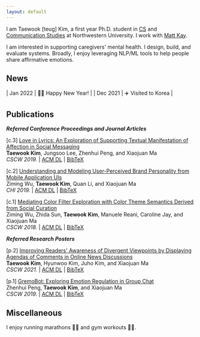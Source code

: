 ```yaml
---
layout: default
---
```


I am Taewook [teug] Kim, a first year Ph.D. student in <a href="https://www.mccormick.northwestern.edu/computer-science/" target="_blank">CS</a> and <a href="https://communication.northwestern.edu/" target="_blank">Communication Studies</a> at Northwestern University. I work with <a href="https://www.mjskay.com/" target="_blank">Matt Kay</a>.

I am interested in supporting caregivers' mental health. I design, build, and evaluate systems. Broadly, I enjoy leveraging NLP/ML tools to help people share affirmative emotions.


## News

| Jan 2022  |  🙌🏻 Happy New Year! |
| Dec 2021  |  ✈️ Visited to Korea |


## Publications

<b><i>Referred Conference Proceedings and Journal Articles</i></b>

[c.3] <a href="../assets/CSCW_Lily.pdf" target="_blank">Love in Lyrics: An Exploration of Supporting Textual Manifestation of Affection in Social Messaging</a><br>
<b>Taewook Kim</b>, Jungsoo Lee, Zhenhui Peng, and Xiaojuan Ma<br>
<i>CSCW 2019.</i> | <a href="https://doi.org/10.1145/3359181" target="_blank">ACM DL</a> | <a href="../assets/CSCW_Lily_BibTex.txt" target="_blank">BibTeX</a>

[c.2] <a href="../assets/CHI_UI.pdf" target="_blank">Understanding and Modeling User-Perceived Brand Personality from Mobile Application UIs</a><br>
Ziming Wu, <b>Taewook Kim</b>, Quan Li, and Xiaojuan Ma<br>
<i>CHI 2019.</i> | <a href="https://doi.org/10.1145/3290605.3300443" target="_blank">ACM DL</a> | <a href="../assets/CHI_UI_BibTex.txt" target="_blank">BibTeX</a>

[c.1] <a href="../assets/CSCW_IFIL.pdf" target="_blank">Mediating Color Filter Exploration with Color Theme Semantics Derived from Social Curation</a><br>
Ziming Wu, Zhida Sun, <b>Taewook Kim</b>, Manuele Reani, Caroline Jay, and Xiaojuan Ma<br>
<i>CSCW 2018.</i> | <a href="https://doi.org/10.1145/3274456" target="_blank">ACM DL</a> | <a href="../assets/CSCW_IFIL_BibTex.txt" target="_blank">BibTeX</a>

<b><i>Referred Research Posters</i></b>

[p.2] <a href="../assets/CSCW_Hagendas.pdf" target="_blank">Improving Readers' Awareness of Divergent Viewpoints by Displaying Agendas of Comments in Online News Discussions</a><br> <b>Taewook Kim</b>, Hyunwoo Kim, Juho Kim, and Xiaojuan Ma<br>
<i>CSCW 2021.</i> | <a href="https://doi.org/10.1145/3462204.3481761" target="_blank">ACM DL</a> | <a href="../assets/CSCW_Hagendas_BibTex.txt" target="_blank">BibTeX</a>

[p.1] <a href="../assets/CSCW_GremoBot.pdf" target="_blank">GremoBot: Exploring Emotion Regulation in Group Chat</a><br>
Zhenhui Peng, <b>Taewook Kim</b>, and Xiaojuan Ma<br>
<i>CSCW 2019.</i> | <a href="https://doi.org/10.1145/3311957.3359472" target="_blank">ACM DL</a> | <a href="../assets/CSCW_Gremo_BibTex.txt" target="_blank">BibTeX</a>


## Miscellaneous

I enjoy running marathons 🏃🏻 and gym workouts 🏋🏻.